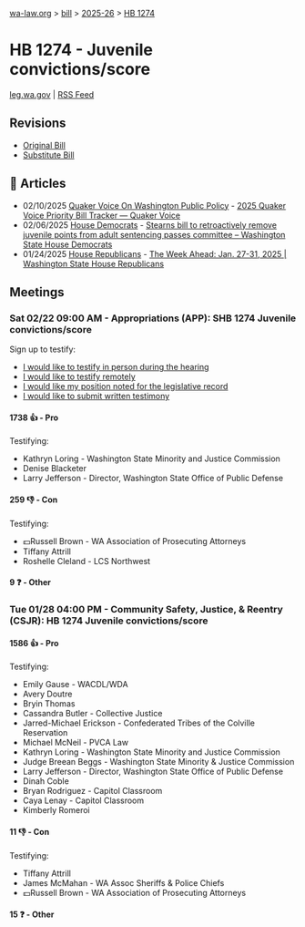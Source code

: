 [wa-law.org](/) > [bill](/bill/) > [2025-26](/bill/2025-26/) > [HB 1274](/bill/2025-26/hb/1274/)

# HB 1274 - Juvenile convictions/score
[leg.wa.gov](https://app.leg.wa.gov/billsummary?BillNumber=1274&Year=2025&Initiative=false) | [RSS Feed](./rss.xml)

## Revisions
* [Original Bill](1/)
* [Substitute Bill](S/)

## 📰 Articles
* 02/10/2025 [Quaker Voice On Washington Public Policy](/org/quaker_voice_on_washington_public_policy/) - [2025 Quaker Voice Priority Bill Tracker — Quaker Voice](https://www.quakervoicewa.org/2025-quaker-voice-priority-bills/#:~:text=HB%201274)
* 02/06/2025 [House Democrats](/org/house_democrats/) - [Stearns bill to retroactively remove juvenile points from adult sentencing passes committee – Washington State House Democrats](https://housedemocrats.wa.gov/blog/2025/02/06/stearns-bill-to-retroactively-remove-juvenile-points-from-adult-sentencing-passes-committee/#:~:text=HB%201274)
* 01/24/2025 [House Republicans](/org/house_republicans/) - [The Week Ahead: Jan. 27-31, 2025 | Washington State House Republicans](https://houserepublicans.wa.gov/week/the-week-ahead-jan-27-31-2025/#:~:text=HB%201274)

## Meetings
### Sat 02/22 09:00 AM - Appropriations (APP): SHB 1274 Juvenile convictions/score
Sign up to testify:
* [I would like to testify in person during the hearing](https://app.leg.wa.gov/csi/Testifier/Add?chamber=House&mId=32886&aId=164619&caId=26022&tId=1)
* [I would like to testify remotely](https://app.leg.wa.gov/csi/Testifier/Add?chamber=House&mId=32886&aId=164619&caId=26022&tId=2)
* [I would like my position noted for the legislative record](https://app.leg.wa.gov/csi/Testifier/Add?chamber=House&mId=32886&aId=164619&caId=26022&tId=3)
* [I would like to submit written testimony](https://app.leg.wa.gov/csi/Testifier/Add?chamber=House&mId=32886&aId=164619&caId=26022&tId=4)

#### 1738 👍 - Pro
Testifying:
* Kathryn Loring - Washington State Minority and Justice Commission
* Denise Blacketer
* Larry Jefferson - Director, Washington State Office of Public Defense

#### 259 👎 - Con
Testifying:
* 💵Russell Brown - WA Association of Prosecuting Attorneys
* Tiffany Attrill
* Roshelle Cleland - LCS Northwest

#### 9 ❓ - Other

### Tue 01/28 04:00 PM - Community Safety, Justice, & Reentry (CSJR): HB 1274 Juvenile convictions/score
#### 1586 👍 - Pro
Testifying:
* Emily Gause - WACDL/WDA
* Avery Doutre
* Bryin Thomas
* Cassandra Butler - Collective Justice
* Jarred-Michael Erickson - Confederated Tribes of the Colville Reservation
* Michael McNeil - PVCA Law
* Kathryn Loring - Washington State Minority and Justice Commission
* Judge Breean Beggs - Washington State Minority & Justice Commission
* Larry Jefferson - Director, Washington State Office of Public Defense
* Dinah Coble
* Bryan Rodriguez - Capitol Classroom
* Caya Lenay - Capitol Classroom
* Kimberly Romeroi

#### 11 👎 - Con
Testifying:
* Tiffany Attrill
* James McMahan - WA Assoc Sheriffs & Police Chiefs
* 💵Russell Brown - WA Association of Prosecuting Attorneys

#### 15 ❓ - Other
